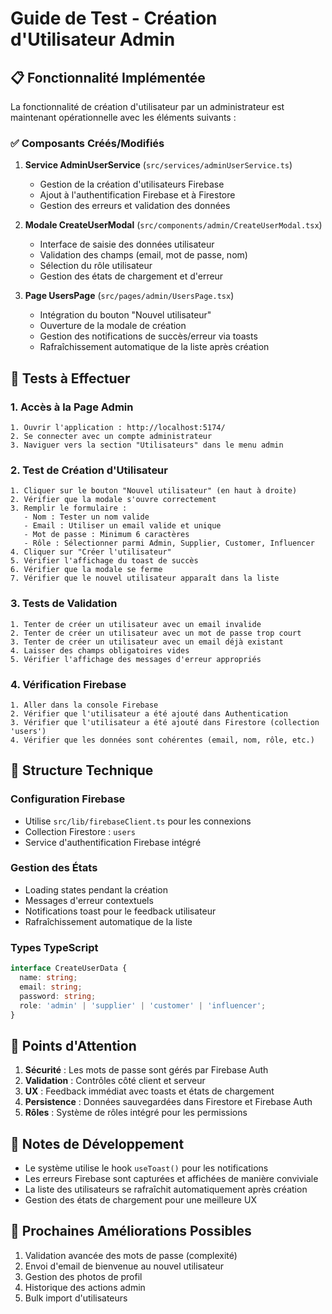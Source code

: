 # Guide de Test - Création d'Utilisateur Admin

## 📋 Fonctionnalité Implémentée

La fonctionnalité de création d'utilisateur par un administrateur est maintenant opérationnelle avec les éléments suivants :

### ✅ Composants Créés/Modifiés

1. **Service AdminUserService** (`src/services/adminUserService.ts`)
   - Gestion de la création d'utilisateurs Firebase
   - Ajout à l'authentification Firebase et à Firestore
   - Gestion des erreurs et validation des données

2. **Modale CreateUserModal** (`src/components/admin/CreateUserModal.tsx`)
   - Interface de saisie des données utilisateur
   - Validation des champs (email, mot de passe, nom)
   - Sélection du rôle utilisateur
   - Gestion des états de chargement et d'erreur

3. **Page UsersPage** (`src/pages/admin/UsersPage.tsx`)
   - Intégration du bouton "Nouvel utilisateur"
   - Ouverture de la modale de création
   - Gestion des notifications de succès/erreur via toasts
   - Rafraîchissement automatique de la liste après création

## 🧪 Tests à Effectuer

### 1. Accès à la Page Admin
```
1. Ouvrir l'application : http://localhost:5174/
2. Se connecter avec un compte administrateur
3. Naviguer vers la section "Utilisateurs" dans le menu admin
```

### 2. Test de Création d'Utilisateur
```
1. Cliquer sur le bouton "Nouvel utilisateur" (en haut à droite)
2. Vérifier que la modale s'ouvre correctement
3. Remplir le formulaire :
   - Nom : Tester un nom valide
   - Email : Utiliser un email valide et unique
   - Mot de passe : Minimum 6 caractères
   - Rôle : Sélectionner parmi Admin, Supplier, Customer, Influencer
4. Cliquer sur "Créer l'utilisateur"
5. Vérifier l'affichage du toast de succès
6. Vérifier que la modale se ferme
7. Vérifier que le nouvel utilisateur apparaît dans la liste
```

### 3. Tests de Validation
```
1. Tenter de créer un utilisateur avec un email invalide
2. Tenter de créer un utilisateur avec un mot de passe trop court
3. Tenter de créer un utilisateur avec un email déjà existant
4. Laisser des champs obligatoires vides
5. Vérifier l'affichage des messages d'erreur appropriés
```

### 4. Vérification Firebase
```
1. Aller dans la console Firebase
2. Vérifier que l'utilisateur a été ajouté dans Authentication
3. Vérifier que l'utilisateur a été ajouté dans Firestore (collection 'users')
4. Vérifier que les données sont cohérentes (email, nom, rôle, etc.)
```

## 🔧 Structure Technique

### Configuration Firebase
- Utilise `src/lib/firebaseClient.ts` pour les connexions
- Collection Firestore : `users`
- Service d'authentification Firebase intégré

### Gestion des États
- Loading states pendant la création
- Messages d'erreur contextuels
- Notifications toast pour le feedback utilisateur
- Rafraîchissement automatique de la liste

### Types TypeScript
```typescript
interface CreateUserData {
  name: string;
  email: string;
  password: string;
  role: 'admin' | 'supplier' | 'customer' | 'influencer';
}
```

## 🎯 Points d'Attention

1. **Sécurité** : Les mots de passe sont gérés par Firebase Auth
2. **Validation** : Contrôles côté client et serveur
3. **UX** : Feedback immédiat avec toasts et états de chargement
4. **Persistence** : Données sauvegardées dans Firestore et Firebase Auth
5. **Rôles** : Système de rôles intégré pour les permissions

## 📝 Notes de Développement

- Le système utilise le hook `useToast()` pour les notifications
- Les erreurs Firebase sont capturées et affichées de manière conviviale
- La liste des utilisateurs se rafraîchit automatiquement après création
- Gestion des états de chargement pour une meilleure UX

## 🚀 Prochaines Améliorations Possibles

1. Validation avancée des mots de passe (complexité)
2. Envoi d'email de bienvenue au nouvel utilisateur
3. Gestion des photos de profil
4. Historique des actions admin
5. Bulk import d'utilisateurs
